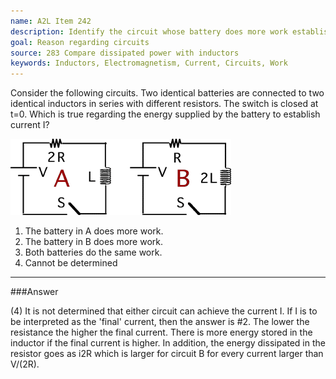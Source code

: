 ```yaml
---
name: A2L Item 242
description: Identify the circuit whose battery does more work establishing a current through an inductor.
goal: Reason regarding circuits
source: 283 Compare dissipated power with inductors
keywords: Inductors, Electromagnetism, Current, Circuits, Work
---
```


Consider the following circuits.  Two identical batteries are
connected to two identical inductors in series with different resistors.
 The switch is closed at t=0. Which is true regarding the energy
supplied by the battery to establish current I?

![Item242_fig1.gif](../images/Item242_fig1.gif)


1. The battery in A does more work.
2. The battery in B does more work.
3. Both batteries do the same work.
4. Cannot be determined



<hr/>

###Answer

(4) It is not determined that either circuit can achieve the current I.
If I is to be interpreted as the 'final' current, then the answer is #2.
The lower the resistance the higher the final current. There is more
energy stored in the inductor if the final current is higher. In
addition, the energy dissipated in the resistor goes as i2R which is
larger for circuit B for every current larger than V/(2R).
